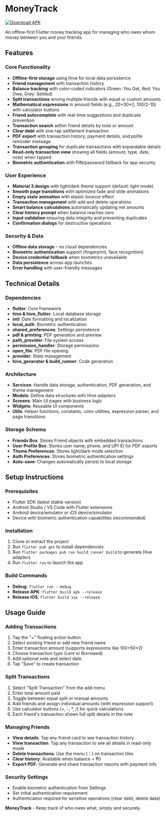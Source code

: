 # MoneyTrack

[![Download APK](https://img.shields.io/github/v/release/AlexMercher/Money-Tracker?label=Download%20APK&color=success)](https://github.com/AlexMercher/Money-Tracker/releases/latest)

An offline-first Flutter money tracking app for managing who owes whom money between you and your friends.

## Features

### Core Functionality
- **Offline-first storage** using Hive for local data persistence
- **Friend management** with transaction history
- **Balance tracking** with color-coded indicators (Green: You Get, Red: You Owe, Grey: Settled)
- **Split transactions** among multiple friends with equal or custom amounts
- **Mathematical expressions** in amount fields (e.g., 20+30*2, 100/2-10) with calculator buttons
- **Friend autocomplete** with real-time suggestions and duplicate prevention
- **Transaction search** within friend details by note or amount
- **Clear debt** with one-tap settlement transaction
- **PDF export** with transaction history, payment details, and polite reminder message
- **Transaction grouping** for duplicate transactions with expandable details
- **Read-only transaction view** showing all fields (amount, type, date, note) when tapped
- **Biometric authentication** with PIN/password fallback for app security

### User Experience
- **Material 3 design** with light/dark theme support (default: light mode)
- **Smooth page transitions** with optimized fade and slide animations
- **Empty state animation** with elastic bounce effect
- **Transaction management** with add and delete operations
- **Smart balance calculations** automatically updating net amounts
- **Clear history prompt** when balance reaches zero
- **Input validation** ensuring data integrity and preventing duplicates
- **Confirmation dialogs** for destructive operations

### Security & Data
- **Offline data storage** - no cloud dependencies
- **Biometric authentication** support (fingerprint, face recognition)
- **Device credential fallback** when biometrics unavailable
- **Data persistence** across app launches
- **Error handling** with user-friendly messages

## Technical Details

### Dependencies
- **flutter**: Core framework
- **hive & hive_flutter**: Local database storage
- **intl**: Date formatting and localization
- **local_auth**: Biometric authentication
- **shared_preferences**: Settings persistence
- **pdf & printing**: PDF generation and preview
- **path_provider**: File system access
- **permission_handler**: Storage permissions
- **open_file**: PDF file opening
- **provider**: State management
- **hive_generator & build_runner**: Code generation

### Architecture
- **Services**: Handle data storage, authentication, PDF generation, and theme management
- **Models**: Define data structures with Hive adapters
- **Screens**: Main UI pages with business logic
- **Widgets**: Reusable UI components
- **Utils**: Helper functions, constants, color utilities, expression parser, and page transitions

### Storage Schema
- **Friends Box**: Stores Friend objects with embedded transactions
- **User Profile Box**: Stores user name, phone, and UPI ID for PDF exports
- **Theme Preferences**: Stores light/dark mode selection
- **Auth Preferences**: Stores biometric authentication settings
- **Auto-save**: Changes automatically persist to local storage

## Setup Instructions

### Prerequisites
- Flutter SDK (latest stable version)
- Android Studio / VS Code with Flutter extensions
- Android device/emulator or iOS device/simulator
- Device with biometric authentication capabilities (recommended)

### Installation
1. Clone or extract the project
2. Run `flutter pub get` to install dependencies
3. Run `flutter packages pub run build_runner build` to generate Hive adapters
4. Run `flutter run` to launch the app

### Build Commands
- **Debug**: `flutter run --debug`
- **Release APK**: `flutter build apk --release`
- **Release iOS**: `flutter build ios --release`

## Usage Guide

### Adding Transactions
1. Tap the "+" floating action button
2. Select existing friend or add new friend name
3. Enter transaction amount (supports expressions like 100+50*2)
4. Choose transaction type (Lent or Borrowed)
5. Add optional note and select date
6. Tap "Save" to create transaction

### Split Transactions
1. Select "Split Transaction" from the add menu
2. Enter total amount paid
3. Toggle between equal split or manual amounts
4. Add friends and assign individual amounts (with expression support)
5. Use calculator buttons (+, -, *, /) for quick calculations
6. Each friend's transaction shows full split details in the note

### Managing Friends
- **View details**: Tap any friend card to see transaction history
- **View transaction**: Tap any transaction to see all details in read-only mode
- **Delete transactions**: Use the menu (⋮) on transaction tiles
- **Clear history**: Available when balance = ₹0
- **Export PDF**: Generate and share transaction reports with payment info

### Security Settings
- Enable biometric authentication from Settings
- Set initial authentication requirement
- Authentication required for sensitive operations (clear debt, delete data)

**MoneyTrack** - Keep track of who owes what, simply and securely.